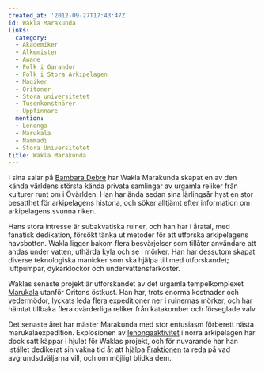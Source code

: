 ```yaml
---
created_at: '2012-09-27T17:43:47Z'
id: Wakla Marakunda
links:
  category:
  - Akademiker
  - Alkemister
  - Awane
  - Folk i Garandor
  - Folk i Stora Arkipelagen
  - Magiker
  - Oritoner
  - Stora universitetet
  - Tusenkonstnärer
  - Uppfinnare
  mention:
  - Lenonga
  - Marukala
  - Nammadi
  - Stora Universitetet
title: Wakla Marakunda
---
```


I sina salar på [Bambara Debre] har Wakla Marakunda skapat en av den kända världens största kända
privata samlingar av urgamla reliker från kulturer runt om i Övärlden. Han har ända sedan sina
lärlingsår hyst en stor besatthet för arkipelagens historia, och söker alltjämt efter information om
arkipelagens svunna riken.

Hans stora intresse är subakvatiska ruiner, och han har i åratal, med fanatisk dedikation, försökt
tänka ut metoder för att utforska arkipelagens havsbotten. Wakla ligger bakom flera besvärjelser som
tillåter användare att andas under vatten, uthärda kyla och se i mörker. Han har dessutom skapat
diverse teknologiska manicker som ska hjälpa till med utforskandet; luftpumpar, dykarklockor och
undervattensfarkoster.

Waklas senaste projekt är utforskandet av det urgamla tempelkomplexet [Marukala] utanför Oritons
östkust. Han har, trots enorma kostnader och vedermödor, lyckats leda flera expeditioner ner i
ruinernas mörker, och har hämtat tillbaka flera ovärderliga reliker från katakomber och förseglade
valv.

Det senaste året har mäster Marakunda med stor entusiasm förberett nästa marukalaexpedition.
Explosionen av [lenongaaktivitet] i norra arkipelagen har dock satt käppar i hjulet för Waklas
projekt, och för nuvarande har han istället dedikerat sin vakna tid åt att hjälpa [Fraktionen] ta
reda på vad avgrundsdväljarna vill, och om möjligt blidka dem.

  [Bambara Debre]: Stora_Universitetet
  [Marukala]: Marukala
  [lenongaaktivitet]: Lenonga
  [Fraktionen]: Nammadi